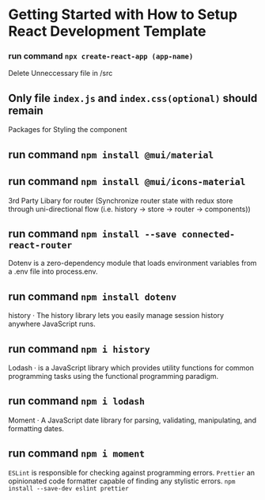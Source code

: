 # Getting Started with How to Setup React Development Template

### run command `npx create-react-app (app-name)`

Delete Unneccessary file in /src

## Only file `index.js` and `index.css(optional)` should remain

Packages for Styling the component

## run command `npm install @mui/material`

## run command `npm install @mui/icons-material`

3rd Party Libary for router (Synchronize router state with redux store through uni-directional flow (i.e. history -> store -> router -> components))

## run command `npm install --save connected-react-router`

Dotenv is a zero-dependency module that loads environment variables from a .env file into process.env.

## run command `npm install dotenv`

history · The history library lets you easily manage session history anywhere JavaScript runs.

## run command `npm i history`

Lodash · is a JavaScript library which provides utility functions for common programming tasks using the functional programming paradigm.

## run command `npm i lodash`

Moment · A JavaScript date library for parsing, validating, manipulating, and formatting dates.

## run command `npm i moment`

`ESLint` is responsible for checking against programming errors.
`Prettier` an opinionated code formatter capable of finding any stylistic errors.
`npm install --save-dev eslint prettier`
